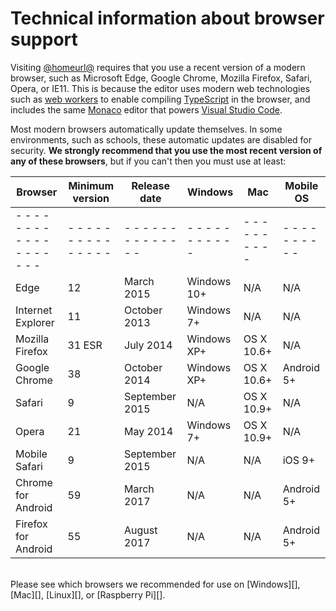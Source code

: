 # Technical information about browser support

Visiting [@homeurl@][] requires that you use a recent version of a modern
browser, such as Microsoft Edge, Google Chrome, Mozilla Firefox, Safari, Opera,
or IE11.  This is because the editor uses modern web technologies such as [web
workers][] to enable compiling [TypeScript][] in the browser, and includes the
same [Monaco][] editor that powers [Visual Studio Code][].

[@homeurl@]: @homeurl@
[web workers]: http://www.w3.org/TR/workers/
[typescript]: https://www.typescriptlang.org
[monaco]: https://microsoft.github.io/monaco-editor/
[visual studio code]: https://code.visualstudio.com

Most modern browsers automatically update themselves. In some environments,
such as schools, these automatic updates are disabled for security. **We
strongly recommend that you use the most recent version of any of these
browsers**, but if you can't then you must use at least:

| Browser             | Minimum version | Release date   | Windows     | Mac        | Mobile OS  |
| ------------------- | --------------- | -------------- | ----------- | ---------- | ---------- |
| - - - - - - - - - - - - - - - - - - - | - - - - - - - - - - - - - - - | - - - - - - - - - - - - - - | - - - - - - - - - - - | - - - - - - - - - - | - - - - - - - - - - |
| Edge                | 12              | March 2015     | Windows 10+ | N/A        | N/A        |
| Internet Explorer   | 11              | October 2013   | Windows 7+  | N/A        | N/A        |
| Mozilla Firefox     | 31 ESR          | July 2014      | Windows XP+ | OS X 10.6+ | N/A        |
| Google Chrome       | 38              | October 2014   | Windows XP+ | OS X 10.6+ | Android 5+ |
| Safari              | 9               | September 2015 | N/A         | OS X 10.9+ | N/A        |
| Opera               | 21              | May 2014       | Windows 7+  | OS X 10.9+ | N/A        |
| Mobile Safari       | 9               | September 2015 | N/A         | N/A        | iOS 9+     |
| Chrome for Android  | 59              | March 2017     | N/A         | N/A        | Android 5+ |
| Firefox for Android | 55              | August 2017    | N/A         | N/A        | Android 5+ |

<br/>
Please see which browsers we recommended for use on [Windows][],
[Mac][], [Linux][], or [Raspberry Pi][].

[Windows]: /browsers/windows
[Mac]: /browsers/mac
[Linux]: /browsers/linux
[Raspberry Pi]: /raspberry-pi
